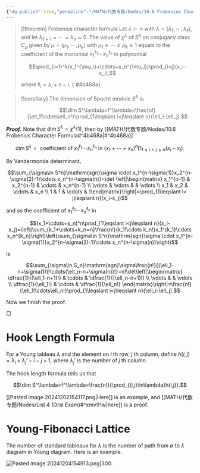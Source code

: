 ```yaml
---
{"dg-publish":true,"permalink":"/MATH/代数专题/Nodes/10.6 Frobenius Character Formula/","dgPassFrontmatter":true}
---
```



> [!theorem] Frobenius character formula
> Let $\lambda\vdash n$ with $\lambda=(\lambda_1,\cdots,\lambda_\ell)$, and let $\lambda_{\ell+1}=\cdots=\lambda_n=0$. The value of $\chi^\lambda$ of $S^\lambda$ on conjugacy class $C_\mu$ given by $\mu=(\mu_1,\cdots,\mu_k)$ with $\mu_1\geqslant\cdots\geqslant \mu_k\geqslant 1$ equals to the coefficient of the monomial $x_1^{\ell_1}\cdots x_n^{\ell_n}$ in polynomial  
> 
> $$\prod_{i=1}^k(x_1^{\mu_i}+\cdots+x_n^{\mu_i})\prod_{i<j}(x_i-x_j),$$
> 
> where $\ell_i=\lambda_i+n-i$.
{ #4b468a}



> [!corollary]
> The dimension of Specht module $S^\lambda$ is
> 
> $$\dim S^\lambda=f^\lambda=\frac{n!}{\ell_1!\cdots\ell_n!}\prod_{1\leqslant i<j\leqslant n}(\ell_i-\ell_j).$$

**_Proof._**
Note that $\dim S^\lambda=\chi^\lambda(1)$, then by [[MATH/代数专题/Nodes/10.6 Frobenius Character Formula#^4b468a\|#^4b468a]] 

$$\dim S^\lambda=\mbox{ coefficient of }x_1^{\ell_1}\cdots x_n^{\ell_n}\mbox{ in } (x_1+\cdots+x_n)^n\prod_{1\leqslant i<j\leqslant n}(x_i-x_j).$$

By Vandermonde determinant, 

$$\sum_{\sigma\in S^n}\mathrm{sgn}\sigma \cdot x_1^{n-\sigma(1)}x_2^{n-\sigma(2)-1}\cdots x_n^{n-\sigma(n)}=\det \left|\begin{matrix} x_1^{n-1} & x_2^{n-1} & \cdots & x_n^{n-1} \\
\vdots & \vdots &  & \vdots \\ 
x_1 & x_2 & \cdots & x_n \\
1 & 1 & \cdots & 1\end{matrix}\right|=\prod_{1\leqslant i< j\leqslant n}(x_i-x_j)$$

and so the coefficient of $x_1^{\ell_1}\cdots x_n^{\ell_n}$ in

$$(x_1+\cdots+x_n)^n\prod_{1\leqslant i<j\leqslant n}(x_i-x_j)=\left(\sum_{k_1+\cdots+k_n=n}\frac{n!}{k_1!\cdots k_n!}x_1^{k_1}\cdots x_n^{k_n}\right)\left(\sum_{\sigma\in S^n}\mathrm{sgn}\sigma \cdot x_1^{n-\sigma(1)}x_2^{n-\sigma(2)-1}\cdots x_n^{n-\sigma(n)}\right)$$

is 

$$\sum_{\sigma\in S_n}\mathrm{sgn}\sigma\frac{n!}{(\ell_1-n+\sigma(1))!\cdots(\ell_n-n+\sigma(n))!}=n!\det\left|\begin{matrix}
\dfrac{1}{(\ell_1-n+1)!} & \cdots & \dfrac{1}{(\ell_n-n+1)!} \\
\vdots  &  & \vdots \\
\dfrac{1}{\ell_1!} & \cdots & \dfrac{1}{\ell_n!}
\end{matrix}\right|=\frac{n!}{\ell_1!\cdots\ell_n!}\prod_{1\leqslant i<j\leqslant n}(\ell_i-\ell_j).$$

Now we finish the proof.
<p align="left">□</p>


# Hook Length Formula

For a Young tableau $\lambda$ and the element on $i$ th row, $j$ th column, define $h(i,j)=\lambda_i+\lambda_j'-i-j+1$, where $\lambda_j'$ is the number of $j$ th column. 

The hook length formula tells us that

$$\dim S^\lambda=f^\lambda=\frac{n!}{\prod_{(i,j)\in\lambda}h(i,j)}.$$

[[Pasted image 20241202154117.png|Here]] is an example, and [[MATH/代数专题/Nodes/List 4 (Oral Exam)#^xmv91w\|here]] is a proof.

# Young-Fibonacci Lattice

The number of standard tableaux for $\lambda$ is the number of path from $\emptyset$ to $\lambda$ diagram in Young diagram. Here is an example. 

![Pasted image 20241204154913.png|300](/img/user/%E9%99%84%E4%BB%B6/Pasted%20image%2020241204154913.png). 